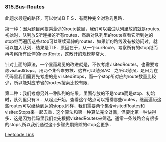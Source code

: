 ### 815.Bus-Routes

此题求最短的路径，可以尝试ＢＦＳ．有两种完全对称的思路．

第一种：因为题目问搭乘最少的route数目，我们可以尝试队列里放的就是routes.初始时，队列放S所连接的所有routes，然后对队列里的route查看它所到达的stop继而遍历这些stop可以继续延伸的routes．如果新的路线没有被访问过，就可以加入队列．结果是TLE．原因在于，从一个curRoute，考察所有的stop继而再考察所有延伸的nextRoute，这散开的规模非常大．

针对上面的算法，一个显而易见的改进就是，不仅考虑visitedRoutes，也需要考虑visitedStops，用两个集合来剪枝．这样可以勉强AC．之所以勉强，是因为在代码里我们需要先考虑的是ｖisitedStops，而一个stop所对应的route数量比较少，所以能对应节省的routes搜索比较有限．

第二种：我们考虑另外一种队列的结果，里面存放的不是route而是stop．初始时，队列里只有Ｓ．从起点开始，查看这个站点可以搭乘哪些routes，继而遍历这些routes可以继续到达的stops.同样，我们需要两个集合visitedRoutes和visitedStops来一起去重．这个算法和第一种算法完全对偶，但要比第一种快得多．这是因为代码里我们会先根据visitedRoutes来筛选，通常一条线路会有很多的stops,所以我们通过这个步骤先期筛除的stop会更多．


[Leetcode Link](https://leetcode.com/problems/bus-routes)